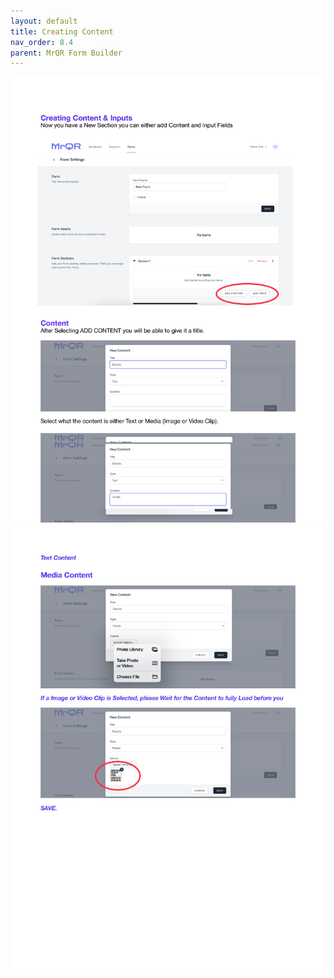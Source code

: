 ```yaml
---
layout: default
title: Creating Content
nav_order: 8.4
parent: MrQR Form Builder
---
```

![MrQR Form Builder](/assets/images/MrQR%20Forms_Page_4.png "Page 4")
![MrQR Form Builder](/assets/images/MrQR%20Forms_Page_5.png "Page 5")
